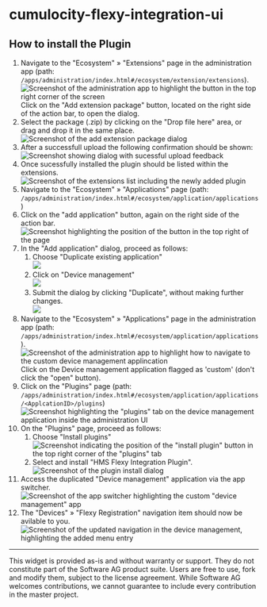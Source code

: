 # cumulocity-flexy-integration-ui

## How to install the Plugin

1. Navigate to the "Ecosystem" » "Extensions" page in the administration app (path: `/apps/administration/index.html#/ecosystem/extension/extensions`).  
  ![Screenshot of the administration app to highlight the button in the top right corner of the screen](./_media/add-extension-button.png)
  Click on the "Add extension package" button, located on the right side of the action bar, to open the dialog.
1. Select the package (.zip) by clicking on the "Drop file here" area, or drag and drop it in the same place.  
  ![Screenshot of the add extension package dialog](./_media/add-extension-dialog.jpg)
1. After a successfull upload the following confirmation should be shown:
  ![Screenshot showing dialog with sucessful upload feedback](_media/extension-upload-complete.jpg)
1. Once sucessfully installed the plugin should be listed within the extensions.  
  ![Screenshot of the extensions list including the newly added plugin](_media/plugin-list.png)
1. Navigate to the "Ecosystem" » "Applications" page (path: `/apps/administration/index.html#/ecosystem/application/applications`)
1. Click on the "add application" button, again on the right side of the action bar.  
  ![Screenshot highlighting the position of the button in the top right of the page](_media/add-application-button.png)
1. In the "Add application" dialog, proceed as follows:
    1. Choose "Duplicate existing application"  
      ![](_media/add-application-dialog.png)
    1. Click on "Device management"  
      ![](_media/device-certification-option.png)
    1. Submit the dialog by clicking "Duplicate", without making further changes.  
      ![](_media/device-management-config.png)
1. Navigate to the "Ecosystem" » "Applications" page in the administration app (path: `/apps/administration/index.html#/ecosystem/application/applications`).  
  ![Screenshot of the administration app to highlight how to navigate to the custom device management applincation](./_media/applications-device-management-custom.png)
  Click on the Device management application flagged as 'custom' (don't click the "open" button).
1. Click on the "Plugins" page (path: `/apps/administration/index.html#/ecosystem/application/applications/<ApplcationID>/plugins`)
      ![Screenshot highlighting the "plugins" tab on the device management application inside the administration UI](_media/navigate-to-plugins.png)
1. On the "Plugins" page, proceed as follows:
    1. Choose "Install plugins"  
      ![Screenshot indicating the position of the "install plugin" button in the top right corner of the "plugins" tab](_media/install-button.png)
    1. Select and install "HMS Flexy Integration Plugin".  
      ![Screenshot of the plugin install dialog](_media/select-and-install.png)
1. Access the duplicated "Device management" application via the app switcher.  
  ![Screenshot of the app switcher highlighting the custom "device management" app](_media/app-switcher.png)
1.  The "Devices" » "Flexy Registration" navigation item should now be avilable to you.
  ![Screenshot of the updated navigation in the device management, highlighting the added menu entry](_media/plugin-navigation.png)


------------------------------
  
This widget is provided as-is and without warranty or support. They do not constitute part of the Software AG product suite. Users are free to use, fork and modify them, subject to the license agreement. While Software AG welcomes contributions, we cannot guarantee to include every contribution in the master project.

